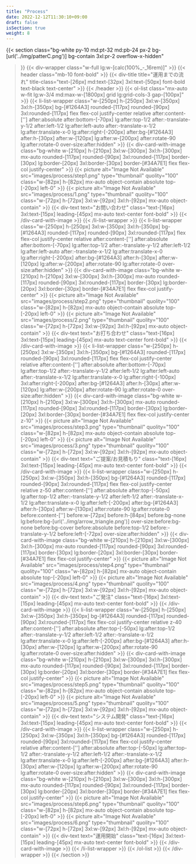 ```yaml
---
title: "Process"
date: 2022-12-12T11:30:10+09:00
draft: false
isSection: true
weight: 8
---
```


{{< section
    class="bg-white py-10 md:pt-32 md:pb-24 px-2 bg-[url('../img/patterC.png')] bg-contain 3xl:pr-2 overflow-x-hidden"
>}}
    {{< div-wrapper
        class="w-full lg:w-[calc(100%_-_16rem)]"
    >}}
        {{< header
            class="mb-10 font-bold"
        >}}
            {{< div-title
                title="運用までの流れ"
                title-class="text-[26px] md:text-[32px] 3xl:text-[50px] font-bold text-black text-center"
            >}}
        {{< /header >}}
        {{< ol-list
            class="mx-auto w-fit lg:w-3/4 md:max-w-[1800px] grid lg:grid-cols-3 gap-[100px]"
        >}}
            {{< li-list-wrapper
                class="w-[250px] h-[250px] 3xl:w-[350px] 3xl:h-[350px] bg-[#1264A3] rounded-[117px] rounded-[90px] 3xl:rounded-[117px] flex flex-col justify-center relative after:content-[''] after:absolute after:bottom-[-70px] lg:after:top-1/2 after:-translate-y-1/2 after:left-1/2 lg:after:left-auto after:-translate-x-1/2 lg:after:translate-x-0 lg:after:right-[-200px] after:bg-[#1264A3] after:h-[30px] after:w-[120px] lg:after:w-[200px] after:rotate-90 lg:after:rotate-0 over-size:after:hidden"
            >}}
                {{< div-card-with-image
                    class="bg-white w-[210px] h-[210px] 3xl:w-[300px] 3xl:h-[300px] mx-auto rounded-[117px] rounded-[90px] 3xl:rounded-[117px] border-[30px] lg:border-[20px] 3xl:border-[30px] border-[#34A7E1] flex flex-col justify-center"
                >}}
                    {{< picture
                        alt="Image Not Available" src="images/process/step1.png" type="thumbnail" quolity="100" class="w-[82px] h-[82px] mx-auto object-contain absolute top-[-20px] left-0"
                    >}}
                    {{< picture
                        alt="Image Not Available" src="images/process/1.png" type="thumbnail" quolity="100" class="w-[72px] h-[72px] 3xl:w-[92px] 3xl:h-[92px] mx-auto object-contain"
                    >}}
                    {{< div-text
                        text="お問い合わせ"
                        class="text-[16px] 3xl:text-[15px] leading-[45px] mx-auto text-center font-bold"
                    >}}
                {{< /div-card-with-image >}}
            {{< /li-list-wrapper >}}
            {{< li-list-wrapper
                class="w-[250px] h-[250px] 3xl:w-[350px] 3xl:h-[350px] bg-[#1264A3] rounded-[117px] rounded-[90px] 3xl:rounded-[117px] flex flex-col justify-center relative after:content-[''] after:absolute after:bottom-[-70px] lg:after:top-1/2 after:-translate-y-1/2 after:left-1/2 lg:after:left-auto after:-translate-x-1/2 lg:after:translate-x-0 lg:after:right-[-200px] after:bg-[#1264A3] after:h-[30px] after:w-[120px] lg:after:w-[200px] after:rotate-90 lg:after:rotate-0 over-size:after:hidden"
            >}}
                {{< div-card-with-image
                    class="bg-white w-[210px] h-[210px] 3xl:w-[300px] 3xl:h-[300px] mx-auto rounded-[117px] rounded-[90px] 3xl:rounded-[117px] border-[30px] lg:border-[20px] 3xl:border-[30px] border-[#34A7E1] flex flex-col justify-center"
                >}}
                    {{< picture
                        alt="Image Not Available" src="images/process/step2.png" type="thumbnail" quolity="100" class="w-[82px] h-[82px] mx-auto object-contain absolute top-[-20px] left-0"
                    >}}
                    {{< picture
                        alt="Image Not Available" src="images/process/2.png" type="thumbnail" quolity="100" class="w-[72px] h-[72px] 3xl:w-[92px] 3xl:h-[92px] mx-auto object-contain"
                    >}}
                    {{< div-text
                        text="お打ち合わせ"
                        class="text-[16px] 3xl:text-[15px] leading-[45px] mx-auto text-center font-bold"
                    >}}
                {{< /div-card-with-image >}}
            {{< li-list-wrapper
                class="w-[250px] h-[250px] 3xl:w-[350px] 3xl:h-[350px] bg-[#1264A3] rounded-[117px] rounded-[90px] 3xl:rounded-[117px] flex flex-col justify-center relative after:content-[''] after:absolute after:bottom-[-70px] lg:after:top-1/2 after:-translate-y-1/2 after:left-1/2 lg:after:left-auto after:-translate-x-1/2 lg:after:translate-x-0 lg:after:right-[-100px] 3xl:after:right-[-200px] after:bg-[#1264A3] after:h-[30px] after:w-[120px] lg:after:w-[200px] after:rotate-90 lg:after:rotate-0 over-size:after:hidden"
            >}}
                {{< div-card-with-image
                    class="bg-white w-[210px] h-[210px] 3xl:w-[300px] 3xl:h-[300px] mx-auto rounded-[117px] rounded-[90px] 3xl:rounded-[117px] border-[30px] lg:border-[20px] 3xl:border-[30px] border-[#34A7E1] flex flex-col justify-center z-10"
                >}}
                    {{< picture
                        alt="Image Not Available" src="images/process/step3.png" type="thumbnail" quolity="100" class="w-[82px] h-[82px] mx-auto object-contain absolute top-[-20px] left-0"
                    >}}
                    {{< picture
                        alt="Image Not Available" src="images/process/3.png" type="thumbnail" quolity="100" class="w-[72px] h-[72px] 3xl:w-[92px] 3xl:h-[92px] mx-auto object-contain"
                    >}}
                    {{< div-text
                        text="ご提案/お見積もり"
                        class="text-[16px] 3xl:text-[15px] leading-[45px] mx-auto text-center font-bold"
                    >}}
                {{< /div-card-with-image >}}
            {{< li-list-wrapper
                class="w-[250px] h-[250px] 3xl:w-[350px] 3xl:h-[350px] bg-[#1264A3] rounded-[117px] rounded-[90px] 3xl:rounded-[117px] flex flex-col justify-center relative z-50 after:content-[''] after:absolute after:top-[-50px] lg:after:top-1/2 after:-translate-y-1/2 after:left-1/2 after:-translate-x-1/2 lg:after:translate-x-0 lg:after:left-[-200px] after:bg-[#1264A3] after:h-[30px] after:w-[130px] after:rotate-90 lg:after:rotate-0 before:content-[''] before:w-[72px] before:h-[84px] before:bg-none lg:before:bg-[url('../img/arrow_triangle.png')] over-size:before:bg-none before:bg-cover before:absolute before:top-1/2 before:-translate-y-1/2 before:left-[-72px] over-size:after:hidden"
            >}}
                {{< div-card-with-image
                    class="bg-white w-[210px] h-[210px] 3xl:w-[300px] 3xl:h-[300px] mx-auto rounded-[117px] rounded-[90px] 3xl:rounded-[117px] border-[30px] lg:border-[20px] 3xl:border-[30px] border-[#34A7E1] flex flex-col justify-center"
                >}}
                    {{< picture
                        alt="Image Not Available" src="images/process/step4.png" type="thumbnail" quolity="100" class="w-[82px] h-[82px] mx-auto object-contain absolute top-[-20px] left-0"
                    >}}
                    {{< picture
                        alt="Image Not Available" src="images/process/4.png" type="thumbnail" quolity="100" class="w-[72px] h-[72px] 3xl:w-[92px] 3xl:h-[92px] mx-auto object-contain"
                    >}}
                    {{< div-text
                        text="ご発注"
                        class="text-[16px] 3xl:text-[15px] leading-[45px] mx-auto text-center font-bold"
                    >}}
                {{< /div-card-with-image >}}
            {{< li-list-wrapper
                class="w-[250px] h-[250px] 3xl:w-[350px] 3xl:h-[350px] bg-[#1264A3] rounded-[117px] rounded-[90px] 3xl:rounded-[117px] flex flex-col justify-center relative z-40 after:content-[''] after:absolute after:top-[-50px] lg:after:top-1/2 after:-translate-y-1/2 after:left-1/2 after:-translate-x-1/2 lg:after:translate-x-0 lg:after:left-[-200px] after:bg-[#1264A3] after:h-[30px] after:w-[120px] lg:after:w-[200px] after:rotate-90 lg:after:rotate-0 over-size:after:hidden"
            >}}
                {{< div-card-with-image
                    class="bg-white w-[210px] h-[210px] 3xl:w-[300px] 3xl:h-[300px] mx-auto rounded-[117px] rounded-[90px] 3xl:rounded-[117px] border-[30px] lg:border-[20px] 3xl:border-[30px] border-[#34A7E1] flex flex-col justify-center"
                >}}
                    {{< picture
                        alt="Image Not Available" src="images/process/step5.png" type="thumbnail" quolity="100" class="w-[82px] h-[82px] mx-auto object-contain absolute top-[-20px] left-0"
                    >}}
                    {{< picture
                        alt="Image Not Available" src="images/process/5.png" type="thumbnail" quolity="100" class="w-[72px] h-[72px] 3xl:w-[92px] 3xl:h-[92px] mx-auto object-contain"
                    >}}
                    {{< div-text
                        text="システム開発"
                        class="text-[16px] 3xl:text-[15px] leading-[45px] mx-auto text-center font-bold"
                    >}}
                {{< /div-card-with-image >}}
            {{< li-list-wrapper
                class="w-[250px] h-[250px] 3xl:w-[350px] 3xl:h-[350px] bg-[#1264A3] rounded-[117px] rounded-[90px] 3xl:rounded-[117px] flex flex-col justify-center relative after:content-[''] after:absolute after:top-[-50px] lg:after:top-1/2 after:-translate-y-1/2 after:left-1/2 after:-translate-x-1/2 lg:after:translate-x-0 lg:after:left-[-200px] after:bg-[#1264A3] after:h-[30px] after:w-[120px] lg:after:w-[200px] after:rotate-90 lg:after:rotate-0 over-size:after:hidden"
            >}}
                {{< div-card-with-image
                    class="bg-white w-[210px] h-[210px] 3xl:w-[300px] 3xl:h-[300px] mx-auto rounded-[117px] rounded-[90px] 3xl:rounded-[117px] border-[30px] lg:border-[20px] 3xl:border-[30px] border-[#34A7E1] flex flex-col justify-center"
                >}}
                    {{< picture
                        alt="Image Not Available" src="images/process/step6.png" type="thumbnail" quolity="100" class="w-[82px] h-[82px] mx-auto object-contain absolute top-[-20px] left-0"
                    >}}
                    {{< picture
                        alt="Image Not Available" src="images/process/6.png" type="thumbnail" quolity="100" class="w-[72px] h-[72px] 3xl:w-[92px] 3xl:h-[92px] mx-auto object-contain"
                    >}}
                    {{< div-text
                        text="運用開始"
                        class="text-[16px] 3xl:text-[15px] leading-[45px] mx-auto text-center font-bold"
                    >}}
                {{< /div-card-with-image >}}
            {{< /li-list-wrapper >}}
        {{< /ol-list >}}
    {{< /div-wrapper >}}
{{< /section >}}
